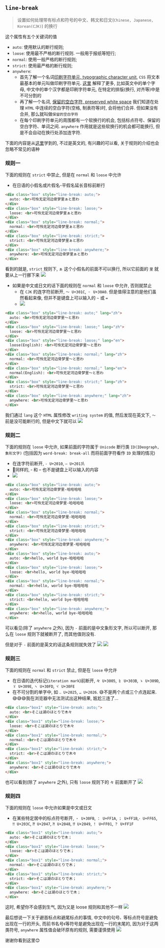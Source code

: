 ## `line-break`
> 设置如何处理带有标点和符号的中文、韩文和日文(`Chinese, Japanese, Korean(CJK)`) 的换行

这个属性有五个关键词的值
- `auto`: 使用默认的断行规则;
- `loose`: 使用最不严格的断行规则. 一般用于报纸等短行;
- `normal`: 使用一般严格的断行规则;
- `strict`: 使用最严格的断行规则;
- `anywhere`: 
  - 首先了解一个名词[印刷字符单元, typographic character unit](https://drafts.csswg.org/css-text-3/#typographic-character-unit), `CSS` 将文本最基本的单元叫做印刷字符单元. [这里](https://drafts.csswg.org/css-text-3/#ref-for-typographic-character-unit) 解释了更多, 比如英文中的单个字母, 中文中的单个汉字都是印刷字符单元, 在特定的排版(换行, 对齐等)中是不可分割的
  - 再了解一个名词, [保留的空白字符, preserved white space](https://drafts.csswg.org/css-text-3/#preserved-white-space) 我们知道在处理 `HTML` 中连续的空白字符(空格, 制表符等)时, 会将他们合并. 但如果没有合并, 那么就叫做`保留的空白字符`
  - 在每个印刷字符单元的周围都有一个软换行的机会, 包括标点符号、保留的空白字符、单词之间. `anywhere` 作用就是这些软换行的机会都可能换行, 但是不会自动在换行处添加连字符.


下面的内容是从[这里](https://drafts.csswg.org/css-text-3/#line-break-property)学到的, 不过是英文的, 有兴趣的可以看, 关于规则的介绍也会忽略不常见的语种

### 规则一
下面的规则在 `strict` 中禁止, 但是在 `normal` 和 `loose` 中允许
  - 在日语的小假名或片假名-平假名延长音标前断行
```html
<div class="box" style="line-break: auto;">
  auto: <br>可怜无定河边骨梦里ぁと思わ
</div>
<div class="box" style="line-break: loose;">
  loose: <br>可怜无定河边骨梦里ぁと思わ
</div>
<div class="box" style="line-break: normal;">
  normal: <br>可怜无定河边骨梦里ぁと思わ
</div>
<div class="box" style="line-break: strict;">
  strict: <br>可怜无定河边骨梦里ぁと思わ
</div>
<div class="box" style="line-break: anywhere;">
  anywhere: <br>可怜无定河边骨梦里ぁと思わ
</div>
```
看到的就是, `strict` 规则下, `ぁ` 这个小假名的前面不可以换行, 所以它前面的 `里` 就要从上一行挪下来 
![](../../image/Snipaste_2022-09-24_11-01-36.png)
- 如果是中文或日文的话下面的规则在 `normal` 和 `loose` 中允许, 否则就禁止
  - 在 `CJK` 的连字符前断开, `〜 U+301C`, `゠ U+30A0`. 但是值得注意的是他们虽然看起来像, 但并不是键盘上可以输入的 `~` 或 `=`
  - ![](../../image/Snipaste_2022-09-24_09-57-03.png)
```html
<div class="box" style="line-break: auto;" lang="zh">
  auto: <br>可怜无定河边骨梦里〜と思わ
</div>
<div class="box" style="line-break: loose;" lang="zh">
  loose: <br>可怜无定河边骨梦里〜と思わ
</div>
<div class="box" style="line-break: loose;" lang="en">
  loose(English): <br>可怜无定河边骨梦里〜と思わ
</div>
<div class="box" style="line-break: normal;" lang="zh">
  normal: <br>可怜无定河边骨梦里〜と思わ
</div>
<div class="box" style="line-break: normal;" lang="en">
  normal(English): <br>可怜无定河边骨梦里〜と思わ
</div>
<div class="box" style="line-break: strict;" lang="zh">
  strict: <br>可怜无定河边骨梦里〜と思わ
</div>
<div class="box" style="line-break: anywhere;" lang="zh">
  anywhere: <br>可怜无定河边骨梦里〜と思わ
</div>
```
我们通过 `lang` 这个 `HTML` 属性修改 `writing system` 的值, 然后发现在英文下, `〜` 前是没可能断行的, 但是中文下就可以
![](../../image/Snipaste_2022-09-24_11-21-53.png)

### 规则二
下面的规则在 `loose` 中允许, 如果前面的字符属于 `Unicode` 断行类 `ID(IDeograph, 象形文字)` (包括因为 `word-break: break-all` 而将前面字符看作 `ID` 处理的情况)
  - 在连字符前断开, `‐ U+2010`, `– U+2013`\
  - 🤯同样的, ‐ 和 – 也不是键盘上可以输入的内容
  - ![](../../image/Snipaste_2022-09-24_17-37-23.png)
```html
<div class="box" style="line-break: auto;">
  auto: <br>可怜无定河边骨梦里‐哈哈哈哈
</div>
<div class="box" style="line-break: loose;">
  loose: <br>可怜无定河边骨梦里‐哈哈哈哈
</div>
<div class="box" style="line-break: normal;">
  normal: <br>可怜无定河边骨梦里‐哈哈哈哈
</div>
<div class="box" style="line-break: strict;">
  strict: <br>可怜无定河边骨梦里‐哈哈哈哈
</div>
<div class="box" style="line-break: anywhere;">
  anywhere: <br>可怜无定河边骨梦里‐哈哈哈哈
</div>
<div class="box" style="line-break: auto;">
  auto: <br>hello, world bye‐哈哈哈哈
</div>
<div class="box" style="line-break: loose;">
  loose: <br>hello, world bye‐哈哈哈哈
</div>
<div class="box" style="line-break: normal;">
  normal: <br>hello, world bye‐哈哈哈哈
</div>
<div class="box" style="line-break: strict;">
  strict: <br>hello, world bye‐哈哈哈哈
</div>
<div class="box" style="line-break: anywhere;">
  anywhere: <br>hello, world bye‐哈哈哈哈
</div>
```
可以看见(除了 `anywhere` 之外), 因为 `‐` 前面的是中文象形文字, 所以可以断开, 那么在 `loose` 规则下就被断开了, 而其他值则没有.

但是对于 `‐` 前面的是英文的话这条规则就失效了
![](../../image/Snipaste_2022-09-24_17-16-32.png)
![](../../image/Snipaste_2022-09-24_17-31-08.png)

### 规则三
下面的规则在 `normal` 和 `strict` 禁止, 但是在 `loose` 中允许
  - 在日语的迭代标记(`iteration mark`)前断开, `々 U+3005`, `〻 U+303B`, `ゝ U+309D`, `ゞ U+309E`, `ヽ U+30FD`, `ヾ U+30FE`
  - 在不可分割的单字中, 如 `‥ U+2025`, `… U+2026`. 😅不是两个点或三个点连起来. 😅😅😅我在浏览器中无法测试出这种结果, 尴尬三连了...
```html
<div class="box1" style="line-break: auto;">
  auto: <br>そこは湖のほとりで木々
</div>
<div class="box1" style="line-break: loose;">
  loose: <br>そこは湖のほとりで木々
</div>
<div class="box1" style="line-break: normal;">
  normal: <br>そこは湖のほとりで木々
</div>
<div class="box1" style="line-break: strict;">
  strict: <br>そこは湖のほとりで木々
</div>
<div class="box1" style="line-break: anywhere;">
  anywhere: <br>そこは湖のほとりで木々
</div>
```
也可以看到(除了 `anywhere` 之外), 只有 `loose` 规则下的 `々` 前面断开了
![](../../image/Snipaste_2022-09-24_17-56-50.png)
### 规则四
下面的规则在 `loose` 中允许如果是中文或日文
  - 在某些特定居中的标点符号断开, `・ U+30FB`, `： U+FF1A`, `； U+FF1B`,`･ U+FF65`, `‼ U+203C`, `⁇ U+2047`, `⁈ U+2048`, `⁉ U+2049`, `！ U+FF01`, `？ U+FF1F`
```html
<div class="box1" style="line-break: auto;">
  auto: <br>そこは湖のほとりで木；
</div>
<div class="box1" style="line-break: loose;">
  loose: <br>そこは湖のほとりで木；
</div>
<div class="box1" style="line-break: normal;">
  normal: <br>そこは湖のほとりで木；
</div>
<div class="box1" style="line-break: strict;">
  strict: <br>そこは湖のほとりで木；
</div>
<div class="box1" style="line-break: anywhere;">
  anywhere: <br>そこは湖のほとりで木；
</div>
```
这时, 希望你不会感到生气, 因为又是 loose 规则和其他不一样
![](../../image/Snipaste_2022-09-24_18-01-16.png)


最后想说一下关于避首标点和避尾标点的事情, 中文中的句号`。`等标点符号是避免出现在一行的开头, 而前书名号`《`等符号是避免出现在一行的末尾的, 因为对于这两类符号, `anywhere` 属性值会破环原有的规则, 需要谨慎使用
![](../../image/Snipaste_2022-09-24_18-06-06.png)

谢谢你看到这里😊